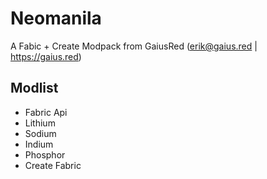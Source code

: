 # Neomanila

A Fabic + Create Modpack from GaiusRed (erik@gaius.red | https://gaius.red)

## Modlist

- Fabric Api
- Lithium
- Sodium
- Indium
- Phosphor
- Create Fabric
